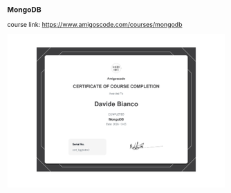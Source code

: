 ### MongoDB

course link: https://www.amigoscode.com/courses/mongodb

![certificate](./certificate-of-completion-for-mongodb.jpg)
